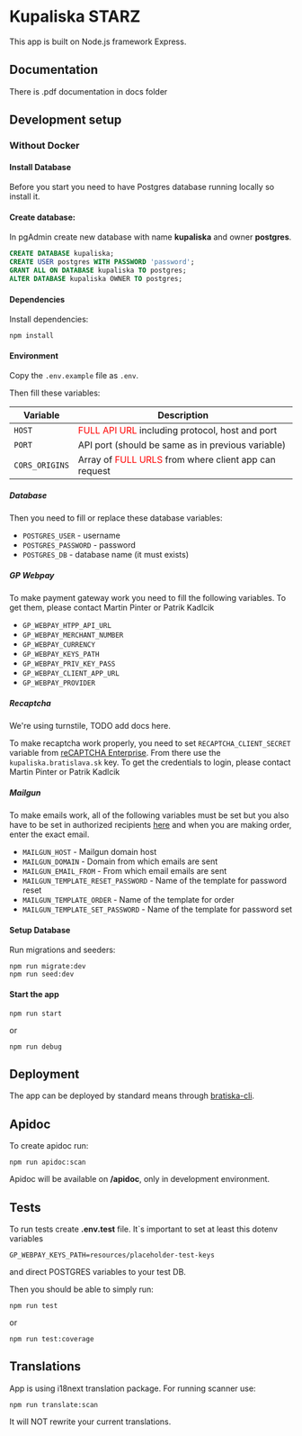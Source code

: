 # Kupaliska STARZ

This app is built on Node.js framework Express.

## Documentation

There is .pdf documentation in docs folder

## Development setup

### Without Docker

#### Install Database

Before you start you need to have Postgres database running locally so install it.

#### Create database:

In pgAdmin create new database with name **kupaliska** and owner **postgres**.

```sql
CREATE DATABASE kupaliska;
CREATE USER postgres WITH PASSWORD 'password';
GRANT ALL ON DATABASE kupaliska TO postgres;
ALTER DATABASE kupaliska OWNER TO postgres;
```

#### Dependencies

Install dependencies:

```
npm install
```

#### Environment

Copy the `.env.example` file as `.env`.

Then fill these variables:

| Variable       | Description                                                                         |
| -------------- | ----------------------------------------------------------------------------------- |
| `HOST`         | <span style="color:red">FULL API URL</span> including protocol, host and port       |
| `PORT`         | API port (should be same as in previous variable)                                   |
| `CORS_ORIGINS` | Array of <span style="color:red">FULL URLS</span> from where client app can request |

##### Database

Then you need to fill or replace these database variables:

-   `POSTGRES_USER` - username
-   `POSTGRES_PASSWORD` - password
-   `POSTGRES_DB` - database name (it must exists)

##### GP Webpay

To make payment gateway work you need to fill the following variables.
To get them, please contact Martin Pinter or Patrik Kadlcik

-   `GP_WEBPAY_HTPP_API_URL`
-   `GP_WEBPAY_MERCHANT_NUMBER`
-   `GP_WEBPAY_CURRENCY`
-   `GP_WEBPAY_KEYS_PATH`
-   `GP_WEBPAY_PRIV_KEY_PASS`
-   `GP_WEBPAY_CLIENT_APP_URL`
-   `GP_WEBPAY_PROVIDER`

##### Recaptcha

We're using turnstile, TODO add docs here.

To make recaptcha work properly, you need to set `RECAPTCHA_CLIENT_SECRET` variable from
[reCAPTCHA Enterprise](https://console.cloud.google.com/security/recaptcha). From there use the `kupaliska.bratislava.sk` key.
To get the credentials to login, please contact Martin Pinter or Patrik Kadlcik

##### Mailgun

To make emails work, all of the following variables must be set but you also have to be set in authorized recipients [here](https://app.mailgun.com/app/sending/domains/sandboxa9861f03a870473b83e62ffee945e664.mailgun.org) and when you are making order, enter the exact email.

-   `MAILGUN_HOST` - Mailgun domain host
-   `MAILGUN_DOMAIN` - Domain from which emails are sent
-   `MAILGUN_EMAIL_FROM` - From which email emails are sent
-   `MAILGUN_TEMPLATE_RESET_PASSWORD` - Name of the template for password reset
-   `MAILGUN_TEMPLATE_ORDER` - Name of the template for order
-   `MAILGUN_TEMPLATE_SET_PASSWORD` - Name of the template for password set

#### Setup Database

Run migrations and seeders:

```
npm run migrate:dev
npm run seed:dev
```

#### Start the app

```
npm run start
```

or

```
npm run debug
```

## Deployment

The app can be deployed by standard means through [bratiska-cli](https://github.com/bratislava/bratiska-cli).

## Apidoc

To create apidoc run:

`npm run apidoc:scan`

Apidoc will be available on **/apidoc**, only in development environment.

## Tests

To run tests create **.env.test** file.
It`s important to set at least this dotenv variables

`GP_WEBPAY_KEYS_PATH=resources/placeholder-test-keys`

and direct POSTGRES variables to your test DB.

Then you should be able to simply run:

`npm run test`

or

`npm run test:coverage`

## Translations

App is using i18next translation package. For running scanner use:

`npm run translate:scan`

It will NOT rewrite your current translations.
